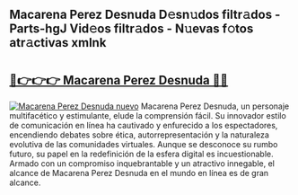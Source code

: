 ## Macarena Perez Desnuda D𝚎sn𝚞dos filtr𝚊dos - Parts-hgJ Vid𝚎os filtr𝚊dos - N𝚞evas f𝚘tos atr𝚊ctivas xmlnk

# <h2><a href="http://mb0aai.tromn.icu/?c=Macarena+Perez+Desnuda">🔗👉👉👉 Macarena Perez Desnuda 🔗🔗</a></h2>

[![Macarena Perez Desnuda nuevo](https://i.imgur.com/pEAQMta.gif)](http://mb0aai.tromn.icu/?c=Macarena+Perez+Desnuda)
Macarena Perez Desnuda, un personaje multifacético y estimulante, elude la comprensión fácil. Su innovador estilo de comunicación en línea ha cautivado y enfurecido a los espectadores, encendiendo debates sobre ética, autorrepresentación y la naturaleza evolutiva de las comunidades virtuales. Aunque se desconoce su rumbo futuro, su papel en la redefinición de la esfera digital es incuestionable. Armado con un compromiso inquebrantable y un atractivo innegable, el alcance de Macarena Perez Desnuda en el mundo en línea es de gran alcance.
